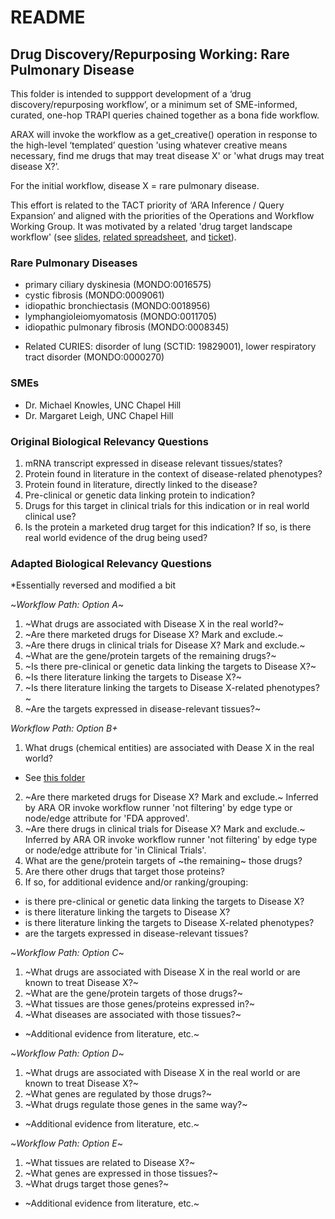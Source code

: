 # README

## Drug Discovery/Repurposing Working: Rare Pulmonary Disease

This folder is intended to suppport development of a ‘drug discovery/repurposing workflow’, or a minimum set of SME-informed, curated, one-hop TRAPI queries chained together as a bona fide workflow.

ARAX will invoke the workflow as a get_creative() operation in response to the high-level ‘templated’ question 'using whatever creative means necessary, find me drugs that may treat disease X' or 'what drugs may treat disease X?’.

For the initial workflow, disease X = rare pulmonary disease.

This effort is related to the TACT priority of ‘ARA Inference / Query Expansion’ and aligned with the priorities of the Operations and Workflow Working Group. It was motivated by a related 'drug target landscape workflow' (see [slides](https://docs.google.com/presentation/d/1I4Ip7BVOhMl5Qt9HFvPnUwXObrNwZnSyp1Ax8pPsXss/edit?usp=sharing), [related spreadsheet](https://docs.google.com/spreadsheets/d/1gpsO6svuLy7AghWwsfwZLbmdJtIc3Kc290F_-dDrdzQ/edit?usp=sharing), and [ticket](https://github.com/NCATSTranslator/Clinical-Data-Committee-Tracking-Voting/issues/9)).

### Rare Pulmonary Diseases

- primary ciliary dyskinesia (MONDO:0016575)
- cystic fibrosis (MONDO:0009061)
- idiopathic bronchiectasis (MONDO:0018956)
- lymphangioleiomyomatosis (MONDO:0011705)
- idiopathic pulmonary fibrosis (MONDO:0008345)

* Related CURIES: disorder of lung (SCTID: 19829001), lower respiratory tract disorder (MONDO:0000270)

### SMEs

- Dr. Michael Knowles, UNC Chapel Hill
- Dr. Margaret Leigh, UNC Chapel Hill

### Original Biological Relevancy Questions

1. mRNA transcript expressed in disease relevant tissues/states?
2. Protein found in literature in the context of disease-related phenotypes?
3. Protein found in literature, directly linked to the disease?
4. Pre-clinical or genetic data linking protein to indication?
5. Drugs for this target in clinical trials for this indication or in real world clinical use?
6. Is the protein a marketed drug target for this indication? If so, is there real world evidence of the drug being used?

### Adapted Biological Relevancy Questions

*Essentially reversed and modified a bit

~*Workflow Path: Option A*~

1. ~What drugs are associated with Disease X in the real world?~
2. ~Are there marketed drugs for Disease X? Mark and exclude.~
3. ~Are there drugs in clinical trials for Disease X? Mark and exclude.~
4. ~What are the gene/protein targets of the remaining drugs?~
6. ~Is there pre-clinical or genetic data linking the targets to Disease X?~
7. ~Is there literature linking the targets to Disease X?~
8. ~Is there literature linking the targets to Disease X-related phenotypes?~
9. ~Are the targets expressed in disease-relevant tissues?~

*Workflow Path: Option B+*

1. What drugs (chemical entities) are associated with Dease X in the real world?
- See [this folder](https://github.com/NCATSTranslator/Clinical-Data-Committee-Tracking-Voting/tree/main/GetCreative()_DrugDiscoveryRepurposing_RarePulmonaryDisease/Question1)
2. ~Are there marketed drugs for Disease X? Mark and exclude.~ Inferred by ARA OR invoke workflow runner 'not filtering' by edge type or node/edge attribute for 'FDA approved'.
3. ~Are there drugs in clinical trials for Disease X? Mark and exclude.~ Inferred by ARA OR invoke workflow runner 'not filtering' by edge type or node/edge attribute for 'in Clinical Trials'.
4. What are the gene/protein targets of ~the remaining~ those drugs?
5. Are there other drugs that target those proteins?
6. If so, for additional evidence and/or ranking/grouping:
- is there pre-clinical or genetic data linking the targets to Disease X?
- is there literature linking the targets to Disease X?
- is there literature linking the targets to Disease X-related phenotypes?
- are the targets expressed in disease-relevant tissues?

~*Workflow Path: Option C*~

1. ~What drugs are associated with Disease X in the real world or are known to treat Disease X?~
2. ~What are the gene/protein targets of those drugs?~
3. ~What tissues are those genes/proteins expressed in?~
4. ~What diseases are associated with those tissues?~
- ~Additional evidence from literature, etc.~

~*Workflow Path: Option D*~

1. ~What drugs are associated with Disease X in the real world or are known to treat Disease X?~
2. ~What genes are regulated by those drugs?~
3. ~What drugs regulate those genes in the same way?~
- ~Additional evidence from literature, etc.~

~*Workflow Path: Option E*~

1. ~What tissues are related to Disease X?~
2. ~What genes are expressed in those tissues?~
3. ~What drugs target those genes?~
- ~Additional evidence from literature, etc.~
